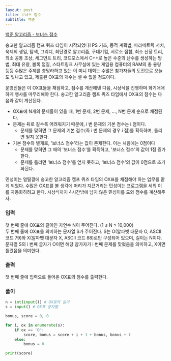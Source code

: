```yaml
---
layout: post
title: 보너스 점수
subtitle: 백준
---
```


[백준 알고리즘 - 보너스 점수](https://www.acmicpc.net/problem/17389)

숭고한 알고리즘 캠프 퀴즈 타임이 시작되었다! PS 기초, 동적 계획법, 파라메트릭 서치, 욱제의 생일, 탐색, 그리디, 최단경로 알고리즘, 구데기컵, 서로소 집합, 최소 신장 트리, 최소 공통 조상, 세그먼트 트리, 코드포스에서 C++로 높은 수준의 난수를 생성하는 방법, 최대 유량, 볼록 껍질, 스타트링크 사무실에 있는 게임용 컴퓨터의 RAM의 총 용량 등등 수많은 주제를 총망라하고 있는 이 미니 대회는 수많은 참가자들의 도전으로 오늘도 빛나고 있고, 제출된 OX표의 개수는 셀 수 없을 정도이다.

운영진들은 이 OX표들을 채점하고, 점수를 계산해낸 다음, 시상식을 진행하며 화기애애하게 행사를 마무리해야 한다. 숭고한 알고리즘 캠프 퀴즈 타임에서 OX표의 점수는 다음과 같이 계산된다.

* OX표에 N개의 문제들이 있을 때, 1번 문제, 2번 문제, ..., N번 문제 순으로 채점된다.
* 문제는 뒤로 갈수록 어려워지기 때문에, i 번 문제의 기본 점수는 i 점이다.
    * 문제를 맞히면 그 문제의 기본 점수(즉 i 번 문제의 경우 i 점)를 획득하며, 틀리면 얻지 못한다.
* 기본 점수와 별개로, '보너스 점수'라는 값이 존재한다. 이는 처음에는 0점이다
    * 문제를 맞히면 그 때의 '보너스 점수'를 획득하고, '보너스 점수'의 값이 1점 증가한다.
    * 문제를 틀리면 '보너스 점수'를 얻지 못하고, '보너스 점수'의 값이 0점으로 초기화된다.

민성이는 얼떨결에 숭고한 알고리즘 캠프 퀴즈 타임의 OX표를 채점해야 하는 업무를 맡게 되었다. 수많은 OX표를 볼 생각에 머리가 지끈거리는 민성이는 프로그램을 세워 이를 자동화하려고 한다. 시상식까지 4시간밖에 남지 않은 민성이를 도와 점수를 계산해주자.

### 입력
첫 번째 줄에 OX표의 길이인 자연수 N이 주어진다. (1 ≤ N ≤ 10,000)  
두 번째 줄에 OX표를 의미하는 문자열 S가 주어진다. S는 O(알파벳 대문자 O, ASCII 코드 79)와 X(알파벳 대문자 X, ASCII 코드 88)로만 구성되어 있으며, 길이는 N이다.  
문자열 S의 i 번째 글자가 O이면 해당 참가자가 i 번째 문제를 맞혔음을 의미하고, X이면 틀렸음을 의미한다.

### 출력
첫 번째 줄에 입력으로 들어온 OX표의 점수를 출력한다.

### 풀이

```python
n = int(input()) # OX표의 길이
s = input() # OX표 문자열

bonus, score = 0, 0

for i, ox in enumerate(s):
    if ox == 'O':
        score, bonus = score + i + 1 + bonus, bonus + 1
    else:
        bonus = 0

print(score)
```
